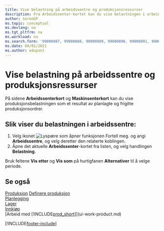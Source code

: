 ```yaml
---
title: Vise belastning på arbeidssentre og produksjonsressurser
description: Fra Arbeidssenter-kortet kan du vise belastningen i arbeidssentrene som et resultat av frigitte produksjonsordrer.
author: SorenGP
ms.topic: conceptual
ms.devlang: na
ms.tgt_pltfrm: na
ms.workload: na
ms.search.form: '99000887, 99000888, 99000889, 99000890, 99000891, 99000892, 99000915, 99000916'
ms.date: 04/01/2021
ms.author: edupont
---
```

# <a name="view-load-on-work-and-machine-centers"></a><a name="view-load-on-work-and-machine-centers"></a><a name="view-load-on-work-and-machine-centers"></a>Vise belastning på arbeidssentre og produksjonsressurser

På sidene **Arbeidssenterkort** og **Maskinsenterkort** kan du vise produksjonsbelastningen som et resultat av planlagte og frigitte produksjonsordrer.  

## <a name="to-view-the-load-on-work-centers"></a><a name="to-view-the-load-on-work-centers"></a><a name="to-view-the-load-on-work-centers"></a>Slik viser du belastningen i arbeidssentre:

1. Velg ikonet ![Lyspære som åpner funksjonen Fortell meg.](media/ui-search/search_small.png "Fortell hva du vil gjøre") og angi **Arbeidssentre**, og velg deretter den relaterte koblingen.  
2. Åpne det aktuelle **Arbeidssenter**-kortet fra listen, og velg handlingen **Belastning**.  

Bruk feltene **Vis etter** og **Vis som** på hurtigfanen **Alternativer** til å velge periode.  

## <a name="see-also"></a><a name="see-also"></a><a name="see-also"></a>Se også
[Produksjon](production-manage-manufacturing.md)
[Definere produksjon](production-configure-production-processes.md)  
[Planlegging](production-planning.md)  
[Lager](inventory-manage-inventory.md)  
[Innkjøp](purchasing-manage-purchasing.md)  
[Arbeid med [!INCLUDE[prod_short](includes/prod_short.md)]](ui-work-product.md)


[!INCLUDE[footer-include](includes/footer-banner.md)]
